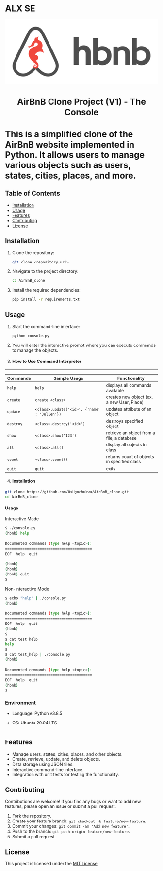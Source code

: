 # ALX SE

![HBNB Logo](https://github.com/kingleirbag/AirBnB_clone/blob/main/web_static/images/hbnb_logo.png)


<h1 align="center">AirBnB Clone Project (V1) - The Console<h1>

This is a simplified clone of the AirBnB website implemented in Python. It allows users to manage various objects such as users, states, cities, places, and more.

## Table of Contents
- [Installation](#installation)
- [Usage](#usage)
- [Features](#features)
- [Contributing](#contributing)
- [License](#license)

## Installation

1. Clone the repository:

   ```bash
   git clone <repository_url>
   ```

2. Navigate to the project directory:

   ```bash
   cd AirBnB_clone
   ```

3. Install the required dependencies:

   ```bash
   pip install -r requirements.txt
   ```

## Usage

1. Start the command-line interface:

   ```bash
   python console.py
   ```

2. You will enter the interactive prompt where you can execute commands to manage the objects.

3. #### How to Use Command Interpreter
---
| Commands  | Sample Usage                                  | Functionality                              |
| --------- | --------------------------------------------- | ------------------------------------------ |
| `help`    | `help`                                        | displays all commands available            |
| `create`  | `create <class>`                              | creates new object (ex. a new User, Place) |
| `update`  | `<class>.update('<id>', {'name' : 'Julien'})`  | updates attribute of an object             |
| `destroy` | `<class>.destroy('<id>')`                         | destroys specified object                  |
| `show`    | `<class>.show('123')`                            | retrieve an object from a file, a database |
| `all`     | `<class>.all()`                                  | display all objects in class               |
| `count`   | `<class>.count()`                                | returns count of objects in specified class|
| `quit`    | `quit`                                        | exits                                      |
4. #### Installation
```bash
git clone https://github.com/0xUgochukwu/AirBnB_clone.git
cd AirBnB_clone
```
#### Usage
Interactive Mode
```bash
$ ./console.py
(hbnb) help

Documented commands (type help <topic>):
========================================
EOF  help  quit

(hbnb)
(hbnb)
(hbnb) quit
$
```
Non-Interactive Mode
```bash
$ echo "help" | ./console.py
(hbnb)

Documented commands (type help <topic>):
========================================
EOF  help  quit
(hbnb)
$
$ cat test_help
help
$
$ cat test_help | ./console.py
(hbnb)

Documented commands (type help <topic>):
========================================
EOF  help  quit
(hbnb)
$
```

### Environment
* Language: Python v3.8.5
* OS: Ubuntu 20.04 LTS

   ```

## Features

- Manage users, states, cities, places, and other objects.
- Create, retrieve, update, and delete objects.
- Data storage using JSON files.
- Interactive command-line interface.
- Integration with unit tests for testing the functionality.

## Contributing

Contributions are welcome! If you find any bugs or want to add new features, please open an issue or submit a pull request.

1. Fork the repository.
2. Create your feature branch: `git checkout -b feature/new-feature`.
3. Commit your changes: `git commit -am 'Add new feature'`.
4. Push to the branch: `git push origin feature/new-feature`.
5. Submit a pull request.

## License

This project is licensed under the [MIT License](LICENSE).

